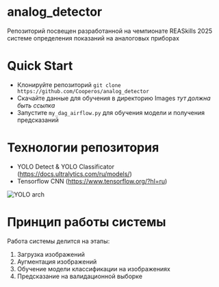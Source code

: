 # analog_detector
Репозиторий посвещен разработанной на чемпионате REASkills 2025 системе определения показаний на аналоговых приборах

# Quick Start
* Клонируйте репозиторий `git clone https://github.com/Cooperos/analog_detector`
* Скачайте данные для обучения в директорию Images *тут должна быть ссылка*
* Запустите `my_dag_airflow.py` для обучения модели и получения предсказаний

# Технологии репозитория
* YOLO Detect & YOLO Classificator (https://docs.ultralytics.com/ru/models/)
* Tensorflow CNN (https://www.tensorflow.org/?hl=ru)

![YOLO arch](images/gre2kvy6az2jboykgg_jvazb3jg.jpeg)

# Принцип работы системы
Работа системы делится на этапы:
1. Загрузка изображений
2. Аугментация изображений
3. Обучение модели классификации на изображениях
4. Предсказание на валидационной выборке
